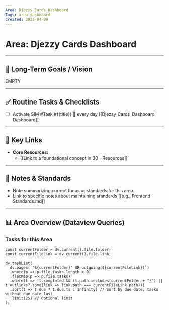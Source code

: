 ```yaml
---
Area: Djezzy_Cards_Dashboard
Tags: area-dashboard
Created: 2025-04-09
---
```


# Area: Djezzy Cards Dashboard

---

## 🎯 Long-Term Goals / Vision

EMPTY

---

## ✅ Routine Tasks & Checklists

*   [ ] Activate SIM #Task #{{title}} 🔁 every day [[Djezzy_Cards_Dashboard Dashboard]]

---

## 🔗 Key Links

*   **Core Resources:**
    *   [[Link to a foundational concept in 30 - Resources]]

---

## 📝 Notes & Standards

*   Note summarizing current focus or standards for this area.
*   Link to specific notes about maintaining standards [[e.g., Frontend Standards.md]]

---

## 📊 Area Overview (Dataview Queries)

### Tasks for this Area

```dataviewjs
const currentFolder = dv.current().file.folder;
const currentFileLink = dv.current().file.link;

dv.taskList(
  dv.pages(`"${currentFolder}" OR outgoing(${currentFileLink})`)
  .where(p => p.file.tasks.length > 0)
  .flatMap(p => p.file.tasks)
  .where(t => !t.completed && (t.path.includes(currentFolder + "/") || t.outlinks?.some(link => link.path === currentFileLink.path)))
  .sort(t => t.due ? t.due.ts : Infinity) // Sort by due date, tasks without due date last
  .limit(25) // Optional limit
);